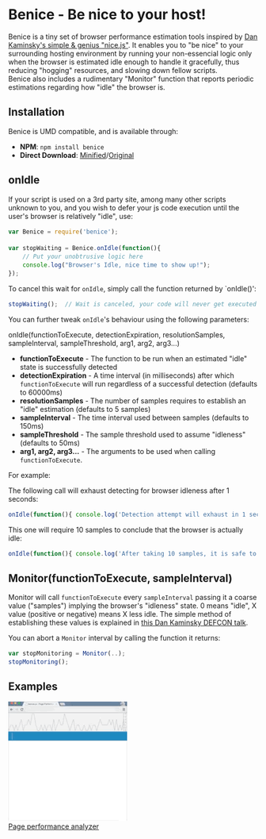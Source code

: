 # Benice - Be nice to your host!
Benice is a tiny set of browser performance estimation tools inspired by [Dan Kaminsky's simple & genius "nice.js"](https://www.youtube.com/watch?v=9wx2TnaRSGs). It enables you to "be nice" to your surrounding hosting environment by running your non-essencial logic only when the browser is estimated idle enough to handle it gracefully, thus reducing "hogging" resources, and slowing down fellow scripts.  
Benice also includes a rudimentary "Monitor" function that reports periodic estimations regarding how "idle" the browser is.

## Installation

  Benice is UMD compatible, and is available through:

  * **NPM**: `npm install benice`
  * **Direct Download**: [Minified](http://benice.webwise.co.il/benice-min.js)/[Original](http://benice.webwise.co.il/benice.js)

## onIdle

If your script is used on a 3rd party site, among many other scripts unknown to you, and you wish to defer your js code execution until the user's browser is relatively "idle", use:
```javascript
var Benice = require('benice');

var stopWaiting = Benice.onIdle(function(){
    // Put your unobtrusive logic here
    console.log("Browser's Idle, nice time to show up!");
});
```

To cancel this wait for `onIdle`, simply call the function returned by `onIdle()':
```javascript
stopWaiting();  // Wait is canceled, your code will never get executed
```

You can further tweak `onIdle`'s behaviour using the following parameters:

onIdle(functionToExecute, detectionExpiration, resolutionSamples, sampleInterval, sampleThreshold, arg1, arg2, arg3...)

   * **functionToExecute** - The function to be run when an estimated "idle" state is successfully detected
   * **detectionExpiration** - A time interval (in milliseconds) after which `functionToExecute` will run regardless of a successful detection (defaults to 60000ms)
   * **resolutionSamples** - The number of samples requires to establish an "idle" estimation (defaults to 5 samples)
   * **sampleInterval** - The time interval used between samples (defaults to 150ms)
   * **sampleThreshold** - The sample threshold used to assume "idleness" (defaults to 50ms)
   * **arg1, arg2, arg3...** - The arguments to be used when calling `functionToExecute`.

For example:

The following call will exhaust detecting for browser idleness after 1 seconds:

```javascript
onIdle(function(){ console.log('Detection attempt will exhaust in 1 second') }, 1000);
```

This one will require 10 samples to conclude that the browser is actually idle:

```javascript
onIdle(function(){ console.log('After taking 10 samples, it is safe to estimate that the browser\'s idle') }, 60000, 10);
```

## Monitor(functionToExecute, sampleInterval)

Monitor will call `functionToExecute` every `sampleInterval` passing it a coarse value ("samples") implying the browser's "idleness" state. 0 means "idle", X value (positive or negative) means X less idle. The simple method of establishing these values is explained in [this Dan Kaminsky DEFCON talk](https://www.youtube.com/watch?v=9wx2TnaRSGs).

You can abort a `Monitor` interval by calling the function it returns:

```javascript
var stopMonitoring = Monitor(..);
stopMonitoring();
```

## Examples

![Page performance analyzer](https://raw.githubusercontent.com/tweinfeld/benice/master/demos/page-performance-analyzer.gif)  
[Page performance analyzer](http://benice.webwise.co.il)
